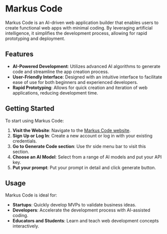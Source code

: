 # Markus Code

Markus Code is an AI-driven web application builder that enables users to create functional web apps with minimal coding. By leveraging artificial intelligence, it simplifies the development process, allowing for rapid prototyping and deployment.

## Features

- **AI-Powered Development**: Utilizes advanced AI algorithms to generate code and streamline the app creation process.
- **User-Friendly Interface**: Designed with an intuitive interface to facilitate ease of use for both beginners and experienced developers.
- **Rapid Prototyping**: Allows for quick creation and iteration of web applications, reducing development time.

## Getting Started

To start using Markus Code:

1. **Visit the Website**: Navigate to the [Markus Code website](https://markus-code.netlify.app/).
2. **Sign Up or Log In**: Create a new account or log in with your existing credentials.
3. **Go to Generate Code section**: Use thr side menu bar to visit this section.
4. **Choose an AI Model**: Select from a range of AI models and put your API key.
5. **Put your prompt**: Put your prompt in detail and click generate button.

## Usage

Markus Code is ideal for:

- **Startups**: Quickly develop MVPs to validate business ideas.
- **Developers**: Accelerate the development process with AI-assisted coding.
- **Educators and Students**: Learn and teach web development concepts interactively.
